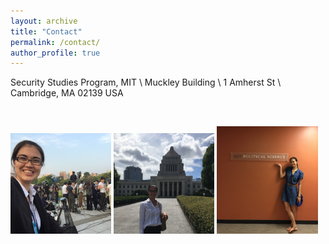```yaml
---
layout: archive
title: "Contact"
permalink: /contact/
author_profile: true
---
```


Security Studies Program, MIT \\
Muckley Building \\
1 Amherst St \\
Cambridge, MA 02139 USA


&nbsp;

 <p float="left">
  <img src="/images/hiroshima.jpg" width="32%" />
  <img src="/images/diet.jpg" width="32%" />
  <img src="/images/mit.jpg" width="32%" /> 
</p>

